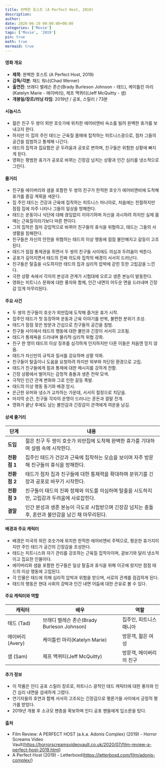 ```yaml
---
title: 완벽한 호스트 (A Perfect Host, 2019)
description: 
author: 
date: 2020-06-19 00:00:00+00:00
categories: ['Movie']
tags: ['Movie', '2019']
pin: true
math: true
mermaid: true
---
```

#### 영화 개요

- **제목**: 완벽한 호스트 (A Perfect Host, 2019)  
- **감독/각본**: 채드 워너(Chad Werner)  
- **출연진**: 브래디 벌레슨 존슨(Brady Burleson Johnson - 태드), 케이틀린 마리(Katelyn Marie - 에이버리), 제프 맥퀴티(Jeff McQuitty - 샘)  
- **개봉일/장르/러닝 타임**: 2019년 / 공포, 스릴러 / 73분  

#### 시놉시스

- 젊은 친구 두 쌍이 외딴 호숫가에 위치한 에어비앤비 숙소를 빌려 완벽한 휴가를 보내고자 한다.  
- 하지만 이 집의 주인 태드는 근육질 몸매에 집착하는 피트니스광으로, 점차 그들의 공간을 침범하고 통제해 나간다.  
- 태드의 집착과 집요함은 곧 두려움과 공포로 변하며, 친구들은 위험한 상황에 빠지게 된다.  
- 영화는 평범한 휴가가 공포로 바뀌는 긴장감 넘치는 상황과 인간 심리를 냉소적으로 그린다.  

#### 줄거리

- 친구들 에이버리와 샘을 포함한 두 쌍의 친구가 한적한 호숫가 에어비앤비에 도착해 휴가를 즐길 계획을 세운다.  
- 집 주인 태드는 건강과 근육에 집착하는 피트니스 마니아로, 처음에는 친절하지만 점점 집에 자주 나타나 그들의 일상을 방해한다.  
- 태드는 운동이나 식단에 대해 끊임없이 이야기하며 자신을 과시하려 하지만 실제 몸매는 근육질이라기보다 마른 편이다.  
- 그의 집착은 점차 강압적으로 바뀌어 친구들의 휴식을 위협하고, 태드는 그들의 사생활을 침해한다.  
- 친구들은 자신의 안전을 위협하는 태드의 이상 행동에 점점 불안해지고 갈등이 고조된다.  
- 태드가 점점 통제권을 쥐면서 두 쌍의 친구들 사이에도 의심과 두려움이 싹튼다.  
- 공포가 깊어지면서 태드의 진짜 의도와 집착의 배경이 서서히 드러난다.  
- 친구들은 탈출을 시도하지만 태드의 집과 심리적 압박에 갇힌 듯한 고립감을 느낀다.  
- 극한 상황 속에서 각자의 본성과 관계가 시험대에 오르고 생존 본능이 발동한다.  
- 영화는 피트니스 문화에 대한 풍자와 함께, 인간 내면의 어두운 면을 드러내며 긴장감 있게 마무리된다.  

#### 주요 사건

- 두 쌍의 친구들이 호숫가 외딴집에 도착해 즐거운 휴가 시작.  
- 집주인 태드가 첫 등장하며 운동과 근육 이야기를 반복, 불편한 분위기 조성.  
- 태드가 점점 잦은 방문과 간섭으로 친구들의 공간을 침범.  
- 친구들 사이에서 태드의 행동에 대한 불만과 긴장이 서서히 고조됨.  
- 태드가 통제욕을 드러내며 물리적·심리적 위협 강화.  
- 친구 한 명이 태드의 이상 징후를 심각하게 인지하지만 다른 이들은 처음엔 믿지 않음.  
- 태드가 자신만의 규칙과 질서를 강요하며 상황 악화.  
- 친구들이 탈출이나 도움을 요청하려 하지만 외부와 차단된 환경으로 고립.  
- 태드가 친구들에게 힘과 통제에 대한 메시지를 강하게 전함.  
- 긴장 상황에서 벌어지는 감정적 충돌과 생존 전략 모색.  
- 극적인 인간 관계 변화와 그로 인한 갈등 폭발.  
- 태드의 이상 행동 동기와 배경 암시.  
- 은근한 유머와 냉소가 교차하는 가운데, 서서히 절정으로 치닫음.  
- 마지막 순간, 친구들 각자의 운명이 드러나는 혼돈과 결말 전개.  
- 영화가 끝난 후에도 남는 불안감과 긴장감이 관객에게 여운을 남김.  

#### 상세 줄거리

| **단계**  | **내용**                                                                                  |
|-----------|-------------------------------------------------------------------------------------------|
| **도입** | 젊은 친구 두 쌍이 호숫가 외딴집에 도착해 완벽한 휴가를 기대하며 설렘 속에 시작한다.           |
| **전환점 1** | 집주인 태드가 건강과 근육에 집착하는 모습을 보이며 자주 방문해 친구들의 휴식을 방해한다.    |
| **전환점 2** | 태드가 점차 집과 친구들에 대한 통제력을 확대하며 분위기를 긴장과 공포로 바꾸기 시작한다.      |
| **전환점 3** | 친구들이 태드의 진짜 정체와 의도를 의심하며 탈출을 시도하지만, 고립감과 두려움에 사로잡힌다.  |
| **결말** | 인간 본성과 생존 본능이 극도로 시험받으며 긴장감 넘치는 충돌 후, 혼란과 불안감을 남긴 채 마무리된다. |

#### 배경과 주요 캐릭터

- 배경은 미국의 외진 호숫가에 위치한 한적한 에어비앤비 주택으로, 평온한 휴가지이지만 주인 태드가 공간의 긴장감을 조성한다.  
- 태드는 피트니스와 자기 관리를 강조하는 근육질 집착자이며, 겉보기와 달리 냉소적이고 집요한 인물이다.  
- 에이버리와 샘을 포함한 친구들은 일상 탈출과 휴식을 위해 이곳에 왔지만 점점 태드의 이상 행동에 고립된다.  
- 각 인물은 태드에 의해 심리적 압박과 위협을 받으며, 서로의 관계를 점검하게 된다.  
- 태드의 행동은 현대 사회의 강박과 인간 내면 어둠에 대한 은유로 볼 수 있다.  

#### 주요 캐릭터와 역할

| **캐릭터** | **배우**                   | **역할**                         |
|------------|----------------------------|---------------------------------|
| 태드 (Tad) | 브래디 벌레슨 존슨(Brady Burleson Johnson) | 집주인, 피트니스 매니아          |
| 에이버리 (Avery) | 케이틀린 마리(Katelyn Marie)          | 방문객, 젊은 여성               |
| 샘 (Sam)   | 제프 맥퀴티(Jeff McQuitty)             | 방문객, 에이버리의 친구          |

#### 추가 정보

- 이 작품은 인디 공포 스릴러 장르로, 피트니스 광적인 태드 캐릭터에 대한 풍자와 인간 심리 내면을 섬세하게 그렸다.  
- 연기자들의 호연과 함께 서서히 고조되는 긴장감으로 평론가들 사이에서 긍정적 평가를 받았다.  
- 2019년 개봉 후 소규모 팬층을 확보하며 인디 공포 팬들에게 입소문을 탔다.  

#### 출처

- Film Review: A PERFECT HOST (a.k.a. Adonis Complex) (2019) - Horror Screams Video Vault(https://horrorscreamsvideovault.co.uk/2020/07/film-review-a-perfect-host-2019.html)  
- A Perfect Host (2019) - Letterboxd(https://letterboxd.com/film/adonis-complex/)
